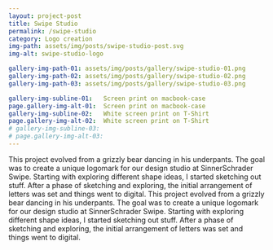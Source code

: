 ```yaml
---
layout: project-post
title: Swipe Studio
permalink: /swipe-studio
category: Logo creation
img-path: assets/img/posts/swipe-studio-post.svg
img-alt: swipe-studio-logo

gallery-img-path-01: assets/img/posts/gallery/swipe-studio-01.png
gallery-img-path-02: assets/img/posts/gallery/swipe-studio-02.png
gallery-img-path-03: assets/img/posts/gallery/swipe-studio-03.png

gallery-img-subline-01:   Screen print on macbook-case
page.gallery-img-alt-01:  Screen print on macbook-case
gallery-img-subline-02:   White screen print on T-Shirt
page.gallery-img-alt-02:  White screen print on T-Shirt
# gallery-img-subline-03:   
# page.gallery-img-alt-03:      
---
```


  This project evolved from a grizzly bear dancing in his underpants. The goal was to create a unique logomark for our design studio at SinnerSchrader Swipe. Starting with exploring different shape ideas, I started sketching out stuff. After a phase of sketching and exploring, the initial arrangement of letters was set and things went to digital. This project evolved from a grizzly bear dancing in his underpants. The goal was to create a unique logomark for our design studio at SinnerSchrader Swipe. Starting with exploring different shape ideas, I started sketching out stuff. After a phase of sketching and exploring, the initial arrangement of letters was set and things went to digital.